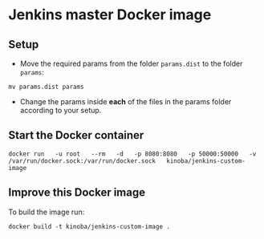 # Jenkins master Docker image

## Setup

- Move the required params from the folder `params.dist` to the folder `params`:

```
mv params.dist params
```

- Change the params inside __each__ of the files in the params folder according to your setup.


## Start the Docker container

```
docker run   -u root   --rm   -d   -p 8080:8080   -p 50000:50000   -v /var/run/docker.sock:/var/run/docker.sock   kinoba/jenkins-custom-image
```

## Improve this Docker image

To build the image run:

```
docker build -t kinoba/jenkins-custom-image .
```
